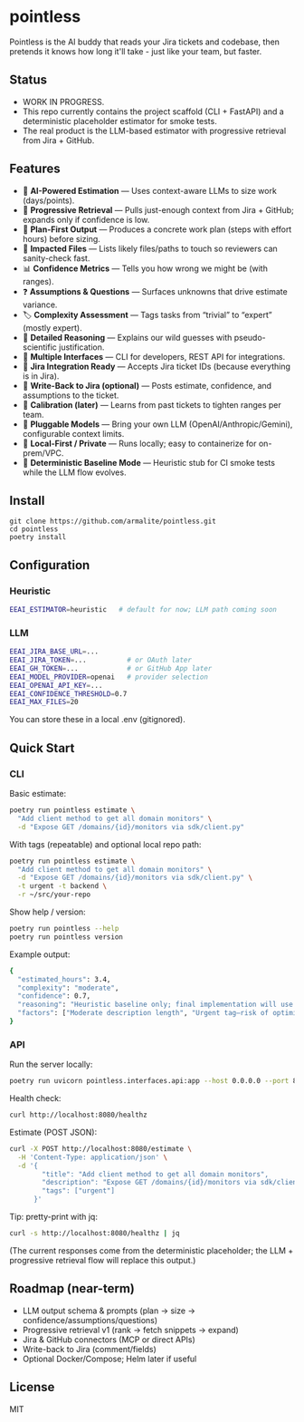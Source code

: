 # pointless

Pointless is the AI buddy that reads your Jira tickets and codebase, then pretends it knows how long it'll take - just like your team, but faster. 

## Status
 - WORK IN PROGRESS. 
 - This repo currently contains the project scaffold (CLI + FastAPI) and a deterministic placeholder estimator for smoke tests. 
 - The real product is the LLM-based estimator with progressive retrieval from Jira + GitHub.

## Features

- 🤖 **AI-Powered Estimation** — Uses context-aware LLMs to size work (days/points).
- 🔎 **Progressive Retrieval** — Pulls just-enough context from Jira + GitHub; expands only if confidence is low.
- 🧭 **Plan-First Output** — Produces a concrete work plan (steps with effort hours) before sizing.
- 📁 **Impacted Files** — Lists likely files/paths to touch so reviewers can sanity-check fast.
- 📊 **Confidence Metrics** — Tells you how wrong we might be (with ranges).
- ❓ **Assumptions & Questions** — Surfaces unknowns that drive estimate variance.
- 🏷️ **Complexity Assessment** — Tags tasks from “trivial” to “expert” (mostly expert).
- 📝 **Detailed Reasoning** — Explains our wild guesses with pseudo-scientific justification.
- 🔄 **Multiple Interfaces** — CLI for developers, REST API for integrations.
- 🎯 **Jira Integration Ready** — Accepts Jira ticket IDs (because everything is in Jira).
- 📝 **Write-Back to Jira (optional)** — Posts estimate, confidence, and assumptions to the ticket.
- 🎯 **Calibration (later)** — Learns from past tickets to tighten ranges per team.
- 🧩 **Pluggable Models** — Bring your own LLM (OpenAI/Anthropic/Gemini), configurable context limits.
- 🔐 **Local-First / Private** — Runs locally; easy to containerize for on-prem/VPC.
- 🧪 **Deterministic Baseline Mode** — Heuristic stub for CI smoke tests while the LLM flow evolves.


## Install
```
git clone https://github.com/armalite/pointless.git
cd pointless
poetry install
```

## Configuration


### Heuristic
```bash
EEAI_ESTIMATOR=heuristic   # default for now; LLM path coming soon
```

### LLM
```bash
EEAI_JIRA_BASE_URL=...
EEAI_JIRA_TOKEN=...          # or OAuth later
EEAI_GH_TOKEN=...            # or GitHub App later
EEAI_MODEL_PROVIDER=openai   # provider selection
EEAI_OPENAI_API_KEY=...
EEAI_CONFIDENCE_THRESHOLD=0.7
EEAI_MAX_FILES=20
```
You can store these in a local .env (gitignored).


## Quick Start

### CLI
Basic estimate:
```bash
poetry run pointless estimate \
  "Add client method to get all domain monitors" \
  -d "Expose GET /domains/{id}/monitors via sdk/client.py"
```

With tags (repeatable) and optional local repo path:
```bash
poetry run pointless estimate \
  "Add client method to get all domain monitors" \
  -d "Expose GET /domains/{id}/monitors via sdk/client.py" \
  -t urgent -t backend \
  -r ~/src/your-repo
```

Show help / version: 
```bash
poetry run pointless --help
poetry run pointless version
```

Example output:
```bash
{
  "estimated_hours": 3.4,
  "complexity": "moderate",
  "confidence": 0.7,
  "reasoning": "Heuristic baseline only; final implementation will use progressive retrieval over Jira/GitHub and an LLM (plan→size) with confidence & assumptions.",
  "factors": ["Moderate description length", "Urgent tag—risk of optimistic sizing"]
}
```

### API
Run the server locally:
```bash
poetry run uvicorn pointless.interfaces.api:app --host 0.0.0.0 --port 8080
```

Health check:
```bash
curl http://localhost:8080/healthz
```

Estimate (POST JSON):
```bash
curl -X POST http://localhost:8080/estimate \
  -H 'Content-Type: application/json' \
  -d '{
        "title": "Add client method to get all domain monitors",
        "description": "Expose GET /domains/{id}/monitors via sdk/client.py",
        "tags": ["urgent"]
      }'
```

Tip: pretty-print with jq:
```bash
curl -s http://localhost:8080/healthz | jq

```

(The current responses come from the deterministic placeholder; the LLM + progressive retrieval flow will replace this output.)

## Roadmap (near-term)

 - LLM output schema & prompts (plan → size → confidence/assumptions/questions)
 - Progressive retrieval v1 (rank → fetch snippets → expand)
 - Jira & GitHub connectors (MCP or direct APIs)
 - Write-back to Jira (comment/fields)
 - Optional Docker/Compose; Helm later if useful


 ## License
 MIT